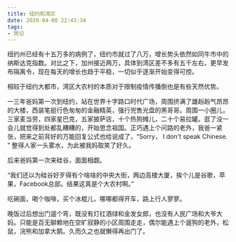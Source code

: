 ```yaml
---
title: 纽约和湾区
date: 2020-04-08 22:43:34
tags:
- 周记
---
```


纽约州已经有十五万多的病例了，纽约市就过了八万，增长势头依然如同牛市中的纳斯达克指数。对比之下，加州接近两万，具体到湾区差不多有五千左右，更早发布隔离令，现在每天的增长也趋于平稳，一切似乎逐渐开始变得可控。
<!-- more -->

相较于纽约大都市，湾区大农村的本质对于限制疫情传播倒也是有些天然优势。

一三年爸妈第一次到纽约，站在世界十字路口时代广场，周围挤满了雄赳赳气昂昂的大楼，西装笔挺行色匆匆的金融精英，强行兜售光盘的黑哥哥。周围一小圈儿，三家麦当劳，四家星巴克，五家披萨店，十个热狗摊儿，二十个易拉罐。逛了没一会儿就觉得到处都乱糟糟的，开始思念祖国。正巧遇上个问路的老外，我爸一紧张，把来之前背好的万能回复公式也给说成了，“Sorry， I don't speak Chinese. ” 整得人家一头雾水，为此被我妈取笑了好久。

后来爸妈第一次来硅谷，面面相觑。

“我们还以为硅谷好歹得有个啥啥的中央大街，两边高楼大厦，挨个儿是谷歌，苹果，Facebook总部。结果这真是个大农村啊。”

吃碗面，喝个咖啡，买个冰棍儿，哪哪都得开车，路上行人寥寥。

晚饭过后想出门遛个弯，既没有灯红酒绿和金发女郎，也没有人民广场和大爷大妈。只能是百无聊赖地在空旷寂静的小区周围走走，偶尔能遇上个遛狗的老外，松鼠，浣熊和加拿大鹅。久而久之也就懒得再出门了。
